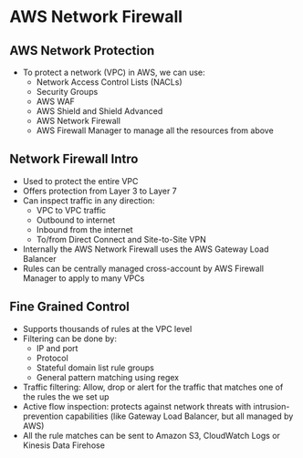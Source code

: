 # AWS Network Firewall

## AWS Network Protection

- To protect a network (VPC) in AWS, we can use:
    - Network Access Control Lists (NACLs)
    - Security Groups
    - AWS WAF
    - AWS Shield and Shield Advanced
    - AWS Network Firewall
    - AWS Firewall Manager to manage all the resources from above

## Network Firewall Intro

- Used to protect the entire VPC
- Offers protection from Layer 3 to Layer 7
- Can inspect traffic in any direction:
    - VPC to VPC traffic
    - Outbound to internet
    - Inbound from the internet
    - To/from Direct Connect and Site-to-Site VPN
- Internally the AWS Network Firewall uses the AWS Gateway Load Balancer
- Rules can be centrally managed cross-account by AWS Firewall Manager to apply to many VPCs

## Fine Grained Control

- Supports thousands of rules at the VPC level
- Filtering can be done by:
    - IP and port
    - Protocol
    - Stateful domain list rule groups
    - General pattern matching using regex
- Traffic filtering: Allow, drop or alert for the traffic that matches one of the rules the we set up
- Active flow inspection: protects against network threats with intrusion-prevention capabilities (like Gateway Load Balancer, but all managed by AWS)
- All the rule matches can be sent to Amazon S3, CloudWatch Logs or Kinesis Data Firehose